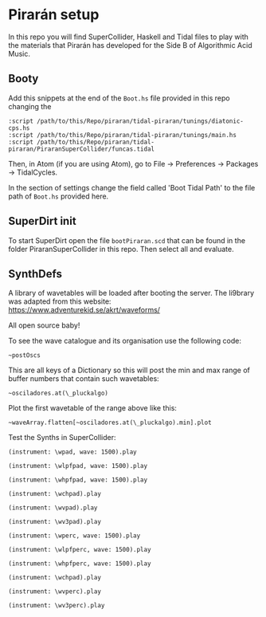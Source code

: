 # Pirarán setup

In this repo you will find SuperCollider, Haskell and Tidal files to play with the materials that Pirarán has developed for the Side B of Algorithmic Acid Music.

## Booty

Add this snippets at the end of the `Boot.hs` file provided in this repo changing the

```
:script /path/to/this/Repo/piraran/tidal-piraran/tunings/diatonic-cps.hs
:script /path/to/this/Repo/piraran/tidal-piraran/tunings/main.hs
:script /path/to/this/Repo/piraran/tidal-piraran/PiraranSuperCollider/funcas.tidal
```

Then, in Atom (if you are using Atom), go to File -> Preferences -> Packages -> TidalCycles.

In the section of settings change the field called 'Boot Tidal Path' to the file path of `Boot.hs` provided here.

## SuperDirt init

To start SuperDirt open the file `bootPiraran.scd` that can be found in the folder PiraranSuperCollider in this repo. Then select all and evaluate.

## SynthDefs

A library of wavetables will be loaded after booting the server. The li9brary was adapted from this website: https://www.adventurekid.se/akrt/waveforms/

All open source baby!

To see the wave catalogue and its organisation use the following code:

`~postOscs`

This are all keys of a Dictionary so this will post the min and max range of buffer numbers that contain such wavetables:

`~osciladores.at(\_pluckalgo)`

Plot the first wavetable of the range above like this:

`~waveArray.flatten[~osciladores.at(\_pluckalgo).min].plot`

Test the Synths in SuperCollider:

```scd
(instrument: \wpad, wave: 1500).play

(instrument: \wlpfpad, wave: 1500).play

(instrument: \whpfpad, wave: 1500).play

(instrument: \wchpad).play

(instrument: \wvpad).play

(instrument: \wv3pad).play

(instrument: \wperc, wave: 1500).play

(instrument: \wlpfperc, wave: 1500).play

(instrument: \whpfperc, wave: 1500).play

(instrument: \wchpad).play

(instrument: \wvperc).play

(instrument: \wv3perc).play
```
